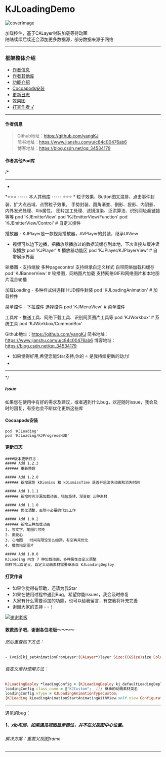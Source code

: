 # KJLoadingDemo
![coverImage](https://upload-images.jianshu.io/upload_images/1933747-b7e843a01999b9a9.jpg?imageMogr2/auto-orient/strip%7CimageView2/2/w/1240)

加载控件，基于CALayer封装加载等待动画  
陆陆续续后续还会添加更多数据源，部分数据来源于网络    

----------------------------------------
### 框架整体介绍
* [作者信息](#作者信息)
* [作者其他库](#作者其他库)
* [功能介绍](#功能介绍)
* [Cocoapods安装](#Cocoapods安装)
* [更新日志](#更新日志)
* [效果图](#效果图)
* [打赏作者 &radic;](#打赏作者)

----------------------------------------

#### <a id="作者信息"></a>作者信息
> Github地址：https://github.com/yangKJ  
> 简书地址：https://www.jianshu.com/u/c84c00476ab6  
> 博客地址：https://blog.csdn.net/qq_34534179  


#### <a id="作者其他库"></a>作者其他Pod库
/*
*********************************************************************************
*
*⭐️⭐️⭐️ ----- 本人其他库 ----- ⭐️⭐️⭐️
*
 粒子效果、Button图文混排、点击事件封装、扩大点击域、点赞粒子效果，
 手势封装、圆角渐变、倒影、投影、内阴影、内外发光处理、Xib属性，
 图片加工处理、滤镜渲染、泛洪算法、识别网址超链接等等
 pod 'KJEmitterView'
 pod 'KJEmitterView/Function'
 pod 'KJEmitterView/Control' # 自定义控件
 
 播放器 - KJPlayer是一款视频播放器，AVPlayer的封装，继承UIView
 - 视频可以边下边播，把播放器播放过的数据流缓存到本地，下次直接从缓冲读取播放
 pod 'KJPlayer'  # 播放器功能区
 pod 'KJPlayer/KJPlayerView'  # 自带展示界面
 
 轮播图 - 支持缩放 多种pagecontrol 支持继承自定义样式 自带网络加载和缓存
 pod 'KJBannerView'  # 轮播图，网络图片加载 支持网络GIF和网络图片和本地图片混合轮播
 
 加载Loading - 多种样式供选择 HUD控件封装
 pod 'KJLoadingAnimation' # 加载控件
 
 菜单控件 - 下拉控件 选择控件
 pod 'KJMenuView' # 菜单控件
 
 工具库 - 推送工具、网络下载工具、识别网页图片工具等
 pod 'KJWorkbox' # 系统工具
 pod 'KJWorkbox/CommonBox'
 
 Github地址：https://github.com/yangKJ
 简书地址：https://www.jianshu.com/u/c84c00476ab6
 博客地址：https://blog.csdn.net/qq_34534179
 
 * 如果觉得好用,希望您能Star支持,你的 ⭐️ 是我持续更新的动力!
 *
 *********************************************************************************
 */
 
##### Issue
如果您在使用中有好的需求及建议，或者遇到什么bug，欢迎随时issue，我会及时的回复，有空也会不断优化更新这些库

#### <a id="Cocoapods安装"></a>Cocoapods安装
```
pod 'KJLoading'
pod 'KJLoading/KJProgressHUD'
```
#### <a id="更新日志"></a>更新日志
```
####版本更新日志：
##### Add 1.2.3
###### 重新整理

##### Add 1.2.0
###### 新增属性 kDismiss 和 kDismissTime 是否开启消失动画和消失时间

##### Add 1.1.1
###### 新增时间沙漏加载动画、错位旋转、渐变蛇 三种素材

##### Add 1.1.0
###### 优化调整，去除不必要的代码工作

##### Add 1.0.2
###### 新增三种加载动画    
1. 写文字，笔图片可换    
2. 画爱心    
3. 心电图   时间有限没怎么细调，有空再来优化    
4. 播放指定图片    

##### Add 1.0.0
KJLoading 内含 7 种加载动画，多种属性自定义调整    
同样可以自定义，自定义动画素材需要继承自 KJLoadingDeploy   
```

#### <a id="打赏作者"></a>打赏作者
* 如果你觉得有帮助，还请为我Star
* 如果在使用过程中遇到Bug，希望你能Issues，我会及时修复
* 大家有什么需要添加的功能，也可以给我留言，有空我将补充完善
* 谢谢大家的支持 - -！

[![谢谢老板](https://upload-images.jianshu.io/upload_images/1933747-879572df848f758a.png?imageMogr2/auto-orient/strip%7CimageView2/2/w/1240)](https://github.com/yangKJ/KJPlayerDemo)


#### 救救孩子吧，谢谢各位老板～～～～

###### 然后重载如下方法：

```ruby
- (void)kj_setAnimationFromLayer:(CALayer*)layer Size:(CGSize)size Color:(UIColor*)tintColor
```
###### 自定义素材使用方法：

```ruby
KJLoadingDeploy *loadingConfig = [KJLoadingDeploy kj_defaultLoadingDeploy];
loadingConfig.class_name = @"KJCustom";  /// 继承的动画素材类名
loadingConfig.kType = KJLoadingAnimationTypeCustom;
[KJLoading kLoadingAnimationStartAnimatingWithView:self.view Configuration:loadingConfig];
```
---
遇见的bug：
##### 1、xib布局，如果遇见视图显示错位，并不在父视图中心位置。
###### 解决方案：重置父视图frame

---
